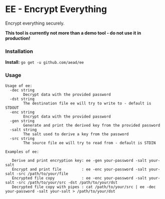 # EE - Encrypt Everything

Encrypt everything securely.

**This tool is currently not more than a demo tool - do not use it in production!** 

### Installation

**Install:** `go get -u github.com/aead/ee`

### Usage

```
Usage of ee:
  -dec string
        Decrypt data with the provided password
  -dst string
        The destination file ee will try to write to - default is STDOUT
  -enc string
        Encrypt data with the provided password
  -gen string
        Generate and print the derived key from the provided password
  -salt string
        The salt used to derive a key from the password
  -src string
        The source file ee will try to read from - default is STDIN

Examples of ee:

   Derive and print encryption key: ee -gen your-password -salt your-salt
   Encrypt and print file         : ee -enc your-password -salt your-salt -src /path/to/your/file
   Encrypted file copy            : ee -enc your-password -salt your-salt -src /path/to/your/src -dst /path/to/your/dst
   Decrypted file copy with pipes : cat /path/to/your/src | ee -dec your-password -salt your-salt > /path/to/your/dst
```

